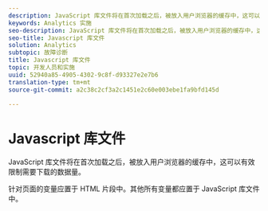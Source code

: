 ```yaml
---
description: JavaScript 库文件将在首次加载之后，被放入用户浏览器的缓存中，这可以有效限制需要下载的数据量。
keywords: Analytics 实施
seo-description: JavaScript 库文件将在首次加载之后，被放入用户浏览器的缓存中，这可以有效限制需要下载的数据量。
seo-title: Javascript 库文件
solution: Analytics
subtopic: 故障诊断
title: Javascript 库文件
topic: 开发人员和实施
uuid: 52940a85-4905-4302-9c8f-d93327e2e7b6
translation-type: tm+mt
source-git-commit: a2c38c2cf3a2c1451e2c60e003ebe1fa9bfd145d

---
```



# Javascript 库文件

JavaScript 库文件将在首次加载之后，被放入用户浏览器的缓存中，这可以有效限制需要下载的数据量。

针对页面的变量应置于 HTML 片段中。其他所有变量都应置于 JavaScript 库文件中。
